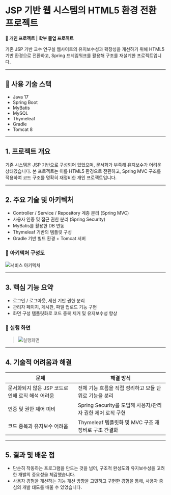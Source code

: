 # JSP 기반 웹 시스템의 HTML5 환경 전환 프로젝트

**📌 개인 프로젝트 | 학부 졸업 프로젝트**

기존 JSP 기반 교수 연구실 웹사이트의 유지보수성과 확장성을 개선하기 위해 HTML5 기반 환경으로 전환하고, Spring 프레임워크를 활용해 구조를 재설계한 프로젝트입니다.

---

## 🔧 사용 기술 스택

- Java 17
- Spring Boot
- MyBatis
- MySQL
- Thymeleaf
- Gradle
- Tomcat 8

---

## 1. 프로젝트 개요

기존 시스템은 JSP 기반으로 구성되어 있었으며, 문서화가 부족해 유지보수가 어려운 상태였습니다. 본 프로젝트는 이를 HTML5 환경으로 전환하고, Spring MVC 구조를 적용하여 코드 구조를 명확히 재정비한 개인 프로젝트입니다.

---

## 2. 주요 기술 및 아키텍처

- Controller / Service / Repository 계층 분리 (Spring MVC)
- 사용자 인증 및 접근 권한 분리 (Spring Security)
- MyBatis를 활용한 DB 연동
- Thymeleaf 기반의 템플릿 구성
- Gradle 기반 빌드 환경 + Tomcat 서버

### 🔽 아키텍처 구성도

![서비스 아키텍처](.src/main/resources/static/images/service_architecture.png)

---

## 3. 핵심 기능 요약

- 로그인 / 로그아웃, 세션 기반 권한 분리
- 관리자 페이지, 게시판, 파일 업로드 기능 구현
- 화면 구성 템플릿화로 코드 중복 제거 및 유지보수성 향상

### 🔽 실행 화면

> ![실행화면](.src/main/resources/static/images/prix_startpage.png)

---

## 4. 기술적 어려움과 해결

| 문제 | 해결 방식 |
|------|------------|
| 문서화되지 않은 JSP 코드로 인해 로직 해석 어려움 | 전체 기능 흐름을 직접 정리하고 모듈 단위로 기능을 분리 |
| 인증 및 권한 제어 미비 | Spring Security를 도입해 사용자/관리자 권한 제어 로직 구현 |
| 코드 중복과 유지보수 어려움 | Thymeleaf 템플릿화 및 MVC 구조 재정비로 구조 간결화 |

---

## 5. 결과 및 배운 점

- 단순히 작동하는 프로그램을 만드는 것을 넘어, 구조적 완성도와 유지보수성을 고려한 개발의 중요성을 체감했습니다.
- 사용자 경험을 개선하는 기능 개선 방향을 고민하고 구현한 경험을 통해, 사용자 중심의 개발 태도를 배울 수 있었습니다.
